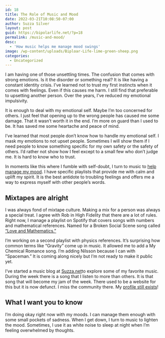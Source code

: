 ```yaml
---
id: 18
title: The Role of Music and Mood
date: 2022-03-21T10:08:50-07:00
author: Suzza Silver
layout: post
guid: https://bipolarlife.net/?p=18
permalink: /music-and-mood/
desc:
  - 'How music helps me manage mood swings'
image: /wp-content/uploads/Biploar-Life-lime-green-sheep.png
categories:
  - Uncategorized
---
```


I am having one of those unsettling times. The confusion that comes with strong emotions. Is it the disorder or something real? It is like having a constant identity crisis. I’ve learned not to trust my first instincts when it comes with feelings. Even if this causes me harm. I still find that preferable to upsetting another person. Over the years, I’ve reduced my emotional impulsivity.  

It is enough to deal with my emotional self. Maybe I’m too concerned for others. I just feel that opening up to the wrong people has caused me some damage. That it wasn’t worth it in the end. I’m more on guard than I used to be. It has saved me some heartache and peace of mind.

I’ve learned that most people don’t know how to handle my emotional self. I mask my emotions to not upset people. Sometimes I will show them if  I need people to know something specific for my own safety or the safety of others.  I’d rather not show how I feel except to a small few who don’t judge me. It is hard to know who to trust. 

In moments like this where I fumble with self-doubt, I turn to music to [help manage my mood](https://bipolarlife.net/what-a-hypomanic-episode-feels-like/). I have specific playlists that provide me with calm and uplift my spirit. It is the best antidote to troubling feelings and offers me a way to express myself with other people’s words.

## Mixtapes are alright

 I was always fond of mixtape culture. Making a mix for a person was always a special treat. I agree with Rob in High Fidelity that there are a lot of rules. Right now, I manage a playlist on Spotify that covers songs with numbers and mathematical references. Named for a Broken Social Scene song called [“Love and Mathematics.”](https://beautyofmathematics.com/love-and-mathematics-music-playlist/) 

I’m working on a second playlist with physics references. It’s surprising how common terms like “Gravity” come up in music. It allowed me to add a My Chemical Romance song. I’m adding Nilsson because I can with “Spaceman.” It is coming along nicely but I’m not ready to make it public yet.

I’ve started a music blog at [Suzza.net](https://suzza.net)to explore some of my favorite music. During the week there is a song that I listen to more than others. It is that song that will become my jam of the week. There used to be a website for this but it is now defunct. I miss the community there. My [profile still exists](https://www.thisismyjam.com/Susan_Silver)!

## What I want you to know

I’m doing okay right now with my moods. I can manage them enough with some small pockets of sadness. When I get down, I turn to music to lighten the mood. Sometimes, I use it as white noise to sleep at night when I’m feeling overwhelmed by thoughts. 

